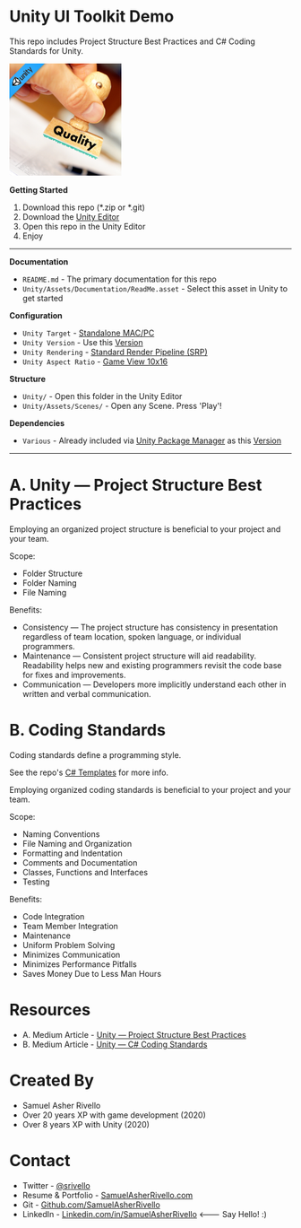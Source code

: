 
# Unity UI Toolkit Demo

This repo includes Project Structure Best Practices and C# Coding Standards for Unity.

<img width="200" src="./Unity/Assets/Documentation/Images/ProjectIcon.png" alt="Best Practices">

**Getting Started**
1. Download this repo (*.zip or *.git)
2. Download the [Unity Editor](https://store.unity.com/#plans-individual)
3. Open this repo in the Unity Editor
4. Enjoy

---

**Documentation**
* `README.md` - The primary documentation for this repo
* `Unity/Assets/Documentation/ReadMe.asset` - Select this asset in Unity to get started

**Configuration**
* `Unity Target` - [Standalone MAC/PC](https://support.unity.com/hc/en-us/articles/206336795-What-platforms-are-supported-by-Unity-)
* `Unity Version` - Use this [Version](./Unity/ProjectSettings/ProjectVersion.txt)
* `Unity Rendering` - [Standard Render Pipeline (SRP)](https://docs.unity3d.com/Manual/built-in-render-pipeline.html)
* `Unity Aspect Ratio` - [Game View 10x16](https://docs.unity3d.com/Manual/GameView.html)

**Structure**
* `Unity/` - Open this folder in the Unity Editor
* `Unity/Assets/Scenes/` - Open any Scene. Press 'Play'!

**Dependencies**
* `Various` - Already included via [Unity Package Manager](https://docs.unity3d.com/Manual/upm-ui.html) as this [Version](./Unity/Packages/manifest.json)

----


A. Unity — Project Structure Best Practices
=============

Employing an organized project structure is beneficial to your project and your team.

Scope:
* Folder Structure
* Folder Naming
* File Naming

Benefits:

* Consistency — The project structure has consistency in presentation regardless of team location, spoken language, or individual programmers.
* Maintenance — Consistent project structure will aid readability. Readability helps new and existing programmers revisit the code base for fixes and improvements.
* Communication — Developers more implicitly understand each other in written and verbal communication.

B. Coding Standards
=============

Coding standards define a programming style. 

See the repo's <a href="https://github.com/SamuelAsherRivello/unity-project-template/tree/master/Unity/Assets/Scripts/Runtime/RMC/Templates">C# Templates</a> for more info.

Employing organized coding standards is beneficial to your project and your team.

Scope:

* Naming Conventions
* File Naming and Organization
* Formatting and Indentation
* Comments and Documentation
* Classes, Functions and Interfaces
* Testing

Benefits:

* Code Integration
* Team Member Integration
* Maintenance
* Uniform Problem Solving
* Minimizes Communication
* Minimizes Performance Pitfalls
* Saves Money Due to Less Man Hours 

Resources
=============
* A. Medium Article - <a href="https://sam-16930.medium.com/unity-project-structure-a694792cefed">Unity — Project Structure Best Practices</a>
* B. Medium Article - <a href="https://sam-16930.medium.com/coding-standards-in-c-39aefee92db8">Unity — C# Coding Standards</a>


Created By
=============

- Samuel Asher Rivello 
- Over 20 years XP with game development (2020)
- Over 8 years XP with Unity (2020)

Contact
=============

- Twitter - <a href="https://twitter.com/srivello/">@srivello</a>
- Resume & Portfolio - <a href="http://www.SamuelAsherRivello.com">SamuelAsherRivello.com</a>
- Git - <a href="https://github.com/SamuelAsherRivello/">Github.com/SamuelAsherRivello</a>
- LinkedIn - <a href="https://Linkedin.com/in/SamuelAsherRivello">Linkedin.com/in/SamuelAsherRivello</a> <--- Say Hello! :)




